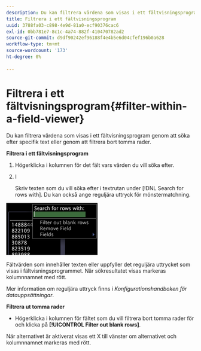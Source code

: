 ```yaml
---
description: Du kan filtrera värdena som visas i ett fältvisningsprogram genom att söka efter specifik text eller genom att filtrera bort tomma rader.
title: Filtrera i ett fältvisningsprogram
uuid: 3788fa03-c898-4e9d-81a0-ecf90376cac6
exl-id: 0bb781e7-8c1c-4a74-882f-410470782ad2
source-git-commit: d9df90242ef96188f4e4b5e6d04cfef196b0a628
workflow-type: tm+mt
source-wordcount: '173'
ht-degree: 0%

---
```


# Filtrera i ett fältvisningsprogram{#filter-within-a-field-viewer}

Du kan filtrera värdena som visas i ett fältvisningsprogram genom att söka efter specifik text eller genom att filtrera bort tomma rader.

**Filtrera i ett fältvisningsprogram**

1. Högerklicka i kolumnen för det fält vars värden du vill söka efter.
1. I

   Skriv texten som du vill söka efter i textrutan under [!DNL Search for rows with]. Du kan också ange reguljära uttryck för mönstermatchning.

![](assets/vis_FieldViewer_Search.png)

Fältvärden som innehåller texten eller uppfyller det reguljära uttrycket som visas i fältvisningsprogrammet. När sökresultatet visas markeras kolumnnamnet med rött.

Mer information om reguljära uttryck finns i *Konfigurationshandboken för datauppsättningar*.

**Filtrera ut tomma rader**

* Högerklicka i kolumnen för fältet som du vill filtrera bort tomma rader för och klicka på **[!UICONTROL Filter out blank rows]**.

När alternativet är aktiverat visas ett X till vänster om alternativet och kolumnnamnet markeras med rött.
